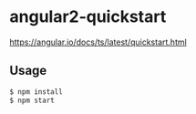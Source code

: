 # angular2-quickstart

https://angular.io/docs/ts/latest/quickstart.html

## Usage

``` sh
$ npm install
$ npm start
```
